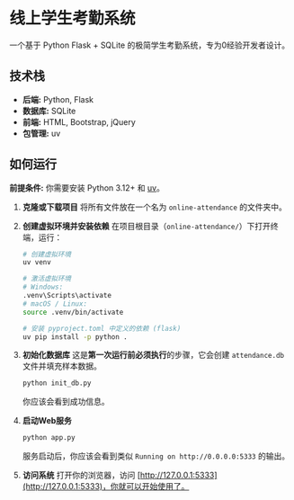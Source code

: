 # 线上学生考勤系统

一个基于 Python Flask + SQLite 的极简学生考勤系统，专为0经验开发者设计。

## 技术栈

- **后端:** Python, Flask
- **数据库:** SQLite
- **前端:** HTML, Bootstrap, jQuery
- **包管理:** uv

## 如何运行

**前提条件:** 你需要安装 Python 3.12+ 和 [uv](https://github.com/astral-sh/uv)。

1.  **克隆或下载项目**
    将所有文件放在一个名为 `online-attendance` 的文件夹中。

2.  **创建虚拟环境并安装依赖**
    在项目根目录（`online-attendance/`）下打开终端，运行：
    ```bash
    # 创建虚拟环境
    uv venv

    # 激活虚拟环境
    # Windows:
    .venv\Scripts\activate
    # macOS / Linux:
    source .venv/bin/activate

    # 安装 pyproject.toml 中定义的依赖 (flask)
    uv pip install -p python .
    ```

3.  **初始化数据库**
    这是**第一次运行前必须执行**的步骤，它会创建 `attendance.db` 文件并填充样本数据。
    ```bash
    python init_db.py
    ```
    你应该会看到成功信息。

4.  **启动Web服务**
    ```bash
    python app.py
    ```
    服务启动后，你应该会看到类似 `Running on http://0.0.0.0:5333` 的输出。

5.  **访问系统**
    打开你的浏览器，访问 [http://127.0.0.1:5333](http://127.0.0.1:5333)，你就可以开始使用了。
